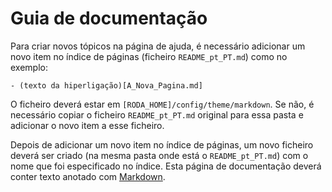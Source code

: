 # Guia de documentação

Para criar novos tópicos na página de ajuda, é necessário adicionar um novo item no índice de páginas (ficheiro `README_pt_PT.md`) como no exemplo:

```
- (texto da hiperligação)[A_Nova_Pagina.md]
```

O ficheiro deverá estar em `[RODA_HOME]/config/theme/markdown`. Se não, é necessário copiar o ficheiro `README_pt_PT.md` original para essa pasta e adicionar o novo item a esse ficheiro.

Depois de adicionar um novo item no índice de páginas, um novo ficheiro deverá ser criado (na mesma pasta onde está o `README_pt_PT.md`) com o nome que foi especificado no índice. Esta página de documentação deverá conter texto anotado com [Markdown](https://guides.github.com/features/mastering-markdown/).
